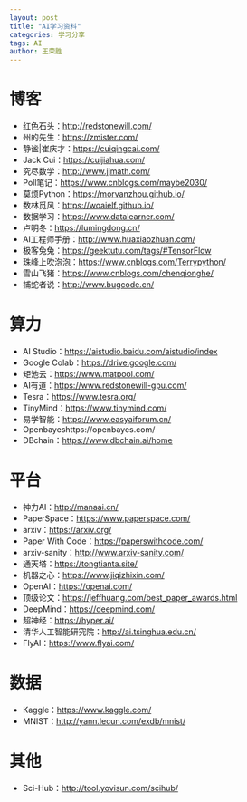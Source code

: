 ```yaml
---
layout: post
title: "AI学习资料"
categories: 学习分享
tags: AI
author: 王荣胜
---
```


# 博客

- 红色石头：http://redstonewill.com/
- 州的先生：https://zmister.com/
- 静谧|崔庆才：https://cuiqingcai.com/
- Jack Cui：https://cuijiahua.com/
- 究尽数学：http://www.jjmath.com/
- Poll笔记：https://www.cnblogs.com/maybe2030/
- 莫烦Python：https://morvanzhou.github.io/
- 数林觅风：https://woaielf.github.io/
- 数据学习：https://www.datalearner.com/
- 卢明冬：https://lumingdong.cn/
- AI工程师手册：http://www.huaxiaozhuan.com/
- 极客兔兔：https://geektutu.com/tags/#TensorFlow
- 珠峰上吹泡泡：https://www.cnblogs.com/Terrypython/
- 雪山飞猪：https://www.cnblogs.com/chenqionghe/
- 捕蛇者说：http://www.bugcode.cn/


# 算力

- AI Studio：https://aistudio.baidu.com/aistudio/index
- Google Colab：https://drive.google.com/
- 矩池云：https://www.matpool.com/
- AI有道：https://www.redstonewill-gpu.com/
- Tesra：https://www.tesra.org/
- TinyMind：https://www.tinymind.com/
- 易学智能：https://www.easyaiforum.cn/
- Openbayeshttps://openbayes.com/
- DBchain：https://www.dbchain.ai/home

# 平台

- 神力AI：http://manaai.cn/
- PaperSpace：https://www.paperspace.com/
- arxiv：https://arxiv.org/
- Paper With Code：https://paperswithcode.com/
- arxiv-sanity：http://www.arxiv-sanity.com/
- 通天塔：https://tongtianta.site/
- 机器之心：https://www.jiqizhixin.com/
- OpenAI：https://openai.com/
- 顶级论文：https://jeffhuang.com/best_paper_awards.html
- DeepMind：https://deepmind.com/
- 超神经：https://hyper.ai/
- 清华人工智能研究院：http://ai.tsinghua.edu.cn/
- FlyAI：https://www.flyai.com/

# 数据

- Kaggle：https://www.kaggle.com/
- MNIST：http://yann.lecun.com/exdb/mnist/

# 其他

- Sci-Hub：http://tool.yovisun.com/scihub/